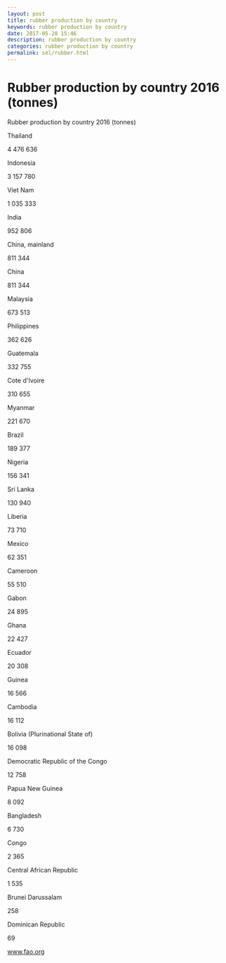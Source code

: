 ```yaml
---
layout: post
title: rubber production by country 
keywords: rubber production by country
date: 2017-05-28 15:46
description: rubber production by country
categories: rubber production by country
permalink: sel/rubber.html
---
```


# Rubber production by country 2016 (tonnes)



Rubber production by country 2016 (tonnes)









Thailand


4 476 636






Indonesia


3 157 780






Viet Nam


1 035 333






India


952 806






China, mainland


811 344






China


811 344






Malaysia


673 513






Philippines


362 626






Guatemala


332 755






Cote d&#39;Ivoire


310 655






Myanmar


221 670






Brazil


189 377






Nigeria


156 341






Sri Lanka


130 940






Liberia


73 710






Mexico


62 351






Cameroon


55 510






Gabon


24 895






Ghana


22 427






Ecuador


20 308






Guinea


16 566






Cambodia


16 112






Bolivia (Plurinational State of)


16 098






Democratic Republic of the Congo


12 758






Papua New Guinea


8 092






Bangladesh


6 730






Congo


2 365






Central African Republic


1 535






Brunei Darussalam


258






Dominican Republic


69









www.fao.org 


			
